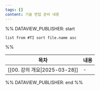 ```yaml
---
tags: []
content: 기술 면접 준비 내용
---
```

%% DATAVIEW_PUBLISHER: start
```dataview
list from #TI sort file.name asc
```
%%

| 목차                                         | 내용 |
| ------------------------------------------ | -- |
| [[00. 강의 개요\|2025-03-28]] | \- |

%% DATAVIEW_PUBLISHER: end %%
